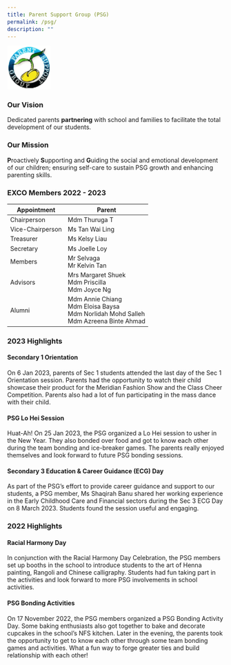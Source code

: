 ```yaml
---
title: Parent Support Group (PSG)
permalink: /psg/
description: ""
---
```

<img src="/images/psg.png" 
     style="width:20%">
		 
### Our Vision

Dedicated parents **partnering** with school and families to facilitate the total development of our students.

### Our Mission

**P**roactively **S**upporting and **G**uiding the social and emotional development of our children; ensuring self-care to sustain PSG growth and enhancing parenting skills.

### EXCO Members 2022 - 2023

| Appointment | Parent |
| -------- | -------- | 
| Chairperson          | Mdm Thuruga T|
| Vice-Chairperson | Ms Tan Wai Ling |
| Treasurer              | Ms Kelsy Liau |
| Secretary | Ms Joelle Loy | 
| Members  | Mr Selvaga <br> Mr Kelvin Tan | 
| Advisors | Mrs Margaret Shuek <br> Mdm Priscilla <br> Mdm Joyce Ng |
| Alumni | Mdm Annie Chiang <br> Mdm Eloisa Baysa <br> Mdm Norlidah Mohd Salleh <br>  Mdm Azreena Binte Ahmad |

### 2023 Highlights

#### Secondary 1 Orientation
On 6 Jan 2023, parents of Sec 1 students attended the last day of the Sec 1 Orientation session. Parents had the opportunity to watch their child showcase their product for the Meridian Fashion Show and the Class Cheer Competition. Parents also had a lot of fun participating in the mass dance with their child.

#### PSG Lo Hei Session
Huat-Ah! On 25 Jan 2023, the PSG organized a Lo Hei session to usher in the New Year. They also bonded over food and got to know each other during the team bonding and ice-breaker games. The parents really enjoyed themselves and look forward to future PSG bonding sessions.

#### Secondary 3 Education & Career Guidance (ECG) Day
As part of the PSG’s effort to provide career guidance and support to our students, a PSG member, Ms Shaqirah Banu shared her working experience in the Early Childhood Care and Financial sectors during the Sec 3 ECG Day on 8 March 2023. Students found the session useful and engaging.


### 2022 Highlights

#### Racial Harmony Day
In conjunction with the Racial Harmony Day Celebration, the PSG members set up booths in the school to introduce students to the art of Henna painting, Rangoli and Chinese calligraphy. Students had fun taking part in the activities and look forward to more PSG involvements in school activities.

#### PSG Bonding Activities
On 17 November 2022, the PSG members organized a PSG Bonding Activity Day. Some baking enthusiasts also got together to bake and decorate cupcakes in the school’s NFS kitchen. Later in the evening, the parents took the opportunity to get to know each other through some team bonding games and activities. What a fun way to forge greater ties and build relationship with each other!